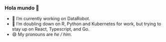 ### Hola mundo 👋

- 🔭 I’m currently working on DataRobot.
- 🌱 I’m doubling down on R, Python and Kubernetes for work, but trying to stay up on React, Typescript, and Go.
- 😄 My pronouns are *he / him*.
